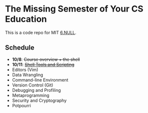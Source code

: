 # The Missing Semester of Your CS Education

This is a code repo for MIT [6.NULL](https://missing.csail.mit.edu/).

## Schedule

- **10/8**: <del>Course overview + the shell</del>
- **10/11**: [<del>Shell Tools and Scripting</del>](./2.md)
- Editors (Vim)
- Data Wrangling
- Command-line Environment
- Version Control (Git)
- Debugging and Profiling
- Metaprogramming
- Security and Cryptography
- Potpourri